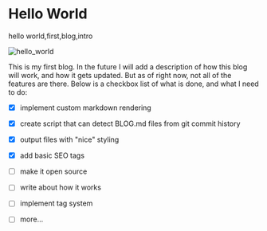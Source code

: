 # Hello World
hello world,first,blog,intro

![hello_world](https://blog.nikitas.link/earth.jpg)

This is my first blog. In the future I will add a description of how this blog will work, and how it gets updated. But as of right now, not all of the features are there. Below is a checkbox list of what is done, and what I need to do:

- [X] implement custom markdown rendering
- [X] create script that can detect BLOG.md files from git commit history
- [X] output files with "nice" styling
- [X] add basic SEO tags
- [ ] make it open source
- [ ] write about how it works
- [ ] implement tag system
- [ ] more...

